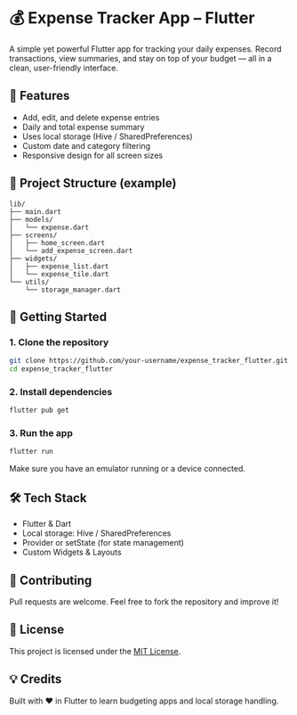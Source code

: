 # 💰 Expense Tracker App – Flutter

A simple yet powerful Flutter app for tracking your daily expenses. Record transactions, view summaries, and stay on top of your budget — all in a clean, user-friendly interface.

## 📱 Features

- Add, edit, and delete expense entries
- Daily and total expense summary
- Uses local storage (Hive / SharedPreferences)
- Custom date and category filtering
- Responsive design for all screen sizes

## 📁 Project Structure (example)

```
lib/
├── main.dart
├── models/
│   └── expense.dart
├── screens/
│   ├── home_screen.dart
│   └── add_expense_screen.dart
├── widgets/
│   ├── expense_list.dart
│   └── expense_tile.dart
└── utils/
    └── storage_manager.dart
```

## 🚀 Getting Started

### 1. Clone the repository

```bash
git clone https://github.com/your-username/expense_tracker_flutter.git
cd expense_tracker_flutter
```

### 2. Install dependencies

```bash
flutter pub get
```

### 3. Run the app

```bash
flutter run
```

Make sure you have an emulator running or a device connected.

## 🛠️ Tech Stack

- Flutter & Dart
- Local storage: Hive / SharedPreferences
- Provider or setState (for state management)
- Custom Widgets & Layouts

## 🤝 Contributing

Pull requests are welcome. Feel free to fork the repository and improve it!

## 📄 License

This project is licensed under the [MIT License](LICENSE).

## 💡 Credits

Built with ❤️ in Flutter to learn budgeting apps and local storage handling.
